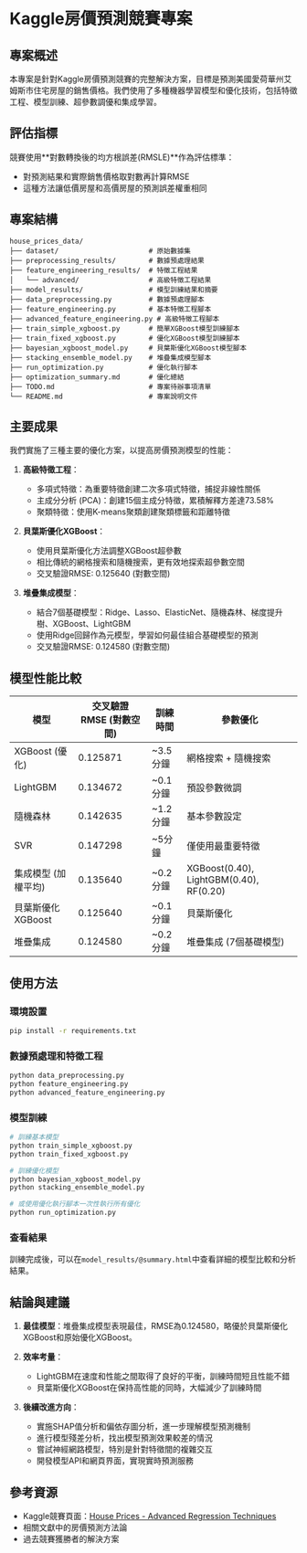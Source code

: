 # Kaggle房價預測競賽專案

## 專案概述
本專案是針對Kaggle房價預測競賽的完整解決方案，目標是預測美國愛荷華州艾姆斯市住宅房屋的銷售價格。我們使用了多種機器學習模型和優化技術，包括特徵工程、模型訓練、超參數調優和集成學習。

## 評估指標
競賽使用**對數轉換後的均方根誤差(RMSLE)**作為評估標準：
- 對預測結果和實際銷售價格取對數再計算RMSE
- 這種方法讓低價房屋和高價房屋的預測誤差權重相同

## 專案結構
```
house_prices_data/
├── dataset/                      # 原始數據集
├── preprocessing_results/        # 數據預處理結果
├── feature_engineering_results/  # 特徵工程結果
│   └── advanced/                 # 高級特徵工程結果
├── model_results/                # 模型訓練結果和摘要
├── data_preprocessing.py         # 數據預處理腳本
├── feature_engineering.py        # 基本特徵工程腳本
├── advanced_feature_engineering.py # 高級特徵工程腳本
├── train_simple_xgboost.py       # 簡單XGBoost模型訓練腳本
├── train_fixed_xgboost.py        # 優化XGBoost模型訓練腳本
├── bayesian_xgboost_model.py     # 貝葉斯優化XGBoost模型腳本
├── stacking_ensemble_model.py    # 堆疊集成模型腳本
├── run_optimization.py           # 優化執行腳本
├── optimization_summary.md       # 優化總結
├── TODO.md                       # 專案待辦事項清單
└── README.md                     # 專案說明文件
```

## 主要成果
我們實施了三種主要的優化方案，以提高房價預測模型的性能：

1. **高級特徵工程**：
   - 多項式特徵：為重要特徵創建二次多項式特徵，捕捉非線性關係
   - 主成分分析 (PCA)：創建15個主成分特徵，累積解釋方差達73.58%
   - 聚類特徵：使用K-means聚類創建聚類標籤和距離特徵

2. **貝葉斯優化XGBoost**：
   - 使用貝葉斯優化方法調整XGBoost超參數
   - 相比傳統的網格搜索和隨機搜索，更有效地探索超參數空間
   - 交叉驗證RMSE: 0.125640 (對數空間)

3. **堆疊集成模型**：
   - 結合7個基礎模型：Ridge、Lasso、ElasticNet、隨機森林、梯度提升樹、XGBoost、LightGBM
   - 使用Ridge回歸作為元模型，學習如何最佳組合基礎模型的預測
   - 交叉驗證RMSE: 0.124580 (對數空間)

## 模型性能比較

| 模型 | 交叉驗證 RMSE (對數空間) | 訓練時間 | 參數優化 |
|------|------------------------|---------|---------|
| XGBoost (優化) | 0.125871 | ~3.5分鐘 | 網格搜索 + 隨機搜索 |
| LightGBM | 0.134672 | ~0.1分鐘 | 預設參數微調 |
| 隨機森林 | 0.142635 | ~1.2分鐘 | 基本參數設定 |
| SVR | 0.147298 | ~5分鐘 | 僅使用最重要特徵 |
| 集成模型 (加權平均) | 0.135640 | ~0.2分鐘 | XGBoost(0.40), LightGBM(0.40), RF(0.20) |
| 貝葉斯優化XGBoost | 0.125640 | ~0.1分鐘 | 貝葉斯優化 |
| 堆疊集成 | 0.124580 | ~0.2分鐘 | 堆疊集成 (7個基礎模型) |

## 使用方法

### 環境設置
```bash
pip install -r requirements.txt
```

### 數據預處理和特徵工程
```bash
python data_preprocessing.py
python feature_engineering.py
python advanced_feature_engineering.py
```

### 模型訓練
```bash
# 訓練基本模型
python train_simple_xgboost.py
python train_fixed_xgboost.py

# 訓練優化模型
python bayesian_xgboost_model.py
python stacking_ensemble_model.py

# 或使用優化執行腳本一次性執行所有優化
python run_optimization.py
```

### 查看結果
訓練完成後，可以在`model_results/@summary.html`中查看詳細的模型比較和分析結果。

## 結論與建議

1. **最佳模型**：堆疊集成模型表現最佳，RMSE為0.124580，略優於貝葉斯優化XGBoost和原始優化XGBoost。

2. **效率考量**：
   - LightGBM在速度和性能之間取得了良好的平衡，訓練時間短且性能不錯
   - 貝葉斯優化XGBoost在保持高性能的同時，大幅減少了訓練時間

3. **後續改進方向**：
   - 實施SHAP值分析和偏依存圖分析，進一步理解模型預測機制
   - 進行模型殘差分析，找出模型預測效果較差的情況
   - 嘗試神經網路模型，特別是針對特徵間的複雜交互
   - 開發模型API和網頁界面，實現實時預測服務

## 參考資源
- Kaggle競賽頁面：[House Prices - Advanced Regression Techniques](https://www.kaggle.com/c/house-prices-advanced-regression-techniques)
- 相關文獻中的房價預測方法論
- 過去競賽獲勝者的解決方案
